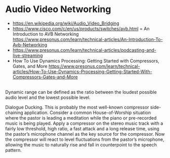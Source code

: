 # Audio Video Networking

- https://en.wikipedia.org/wiki/Audio_Video_Bridging
- https://www.cisco.com/c/en/us/products/switches/avb.html
= An Introduction to AVB Networking https://www.presonus.com/learn/technical-articles/An-Introduction-To-Avb-Networking
- https://www.presonus.com/learn/technical-articles/podcasting-and-live-streaming
- How To Use Dynamics Processing: Getting Started with Compressors, Gates, and More https://www.presonus.com/learn/technical-articles/How-To-Use-Dynamics-Processing-Getting-Started-With-Compressors-Gates-and-More

\
Dynamic range can be defined as the ratio between the loudest possible audio level and the lowest possible level.


Dialogue Ducking. This is probably the most well-known compressor side-chaining application. Consider a common House-of-Worship situation where the pastor is leading a meditation while the piano or pre-recorded music is being played. Apply a compressor on the stereo music track with a fairly low threshold, high ratio, a fast attack and a long release time, using the pastor’s microphone channel as the key source for the compressor. Now the compressor will react to level fluctuations from the pastor’s microphone, allowing the music to naturally rise and fall in counterpoint to the speech pattern.

